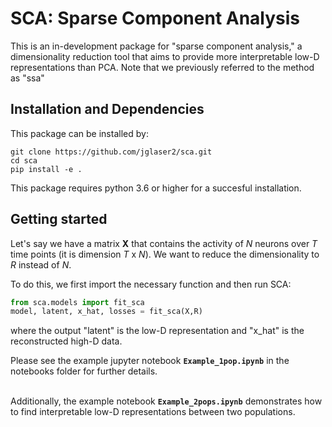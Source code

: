 # SCA: Sparse Component Analysis

This is an in-development package for "sparse component analysis," a dimensionality reduction tool that aims to provide more interpretable low-D representations than PCA. Note that we previously referred to the method as "ssa"

## Installation and Dependencies

This package can be installed by: 
```buildoutcfg
git clone https://github.com/jglaser2/sca.git
cd sca
pip install -e .
```
This package requires python 3.6 or higher for a succesful installation.


## Getting started

Let's say we have a matrix **X** that contains the activity of *N* neurons over *T* time points (it is dimension *T* x *N*). We want to reduce the dimensionality to *R* instead of *N*.

To do this, we first import the necessary function and then run SCA:
```python
from sca.models import fit_sca
model, latent, x_hat, losses = fit_sca(X,R)
```
where the output "latent" is the low-D representation and "x_hat" is the reconstructed high-D data.


Please see the example jupyter notebook **`Example_1pop.ipynb`** in the notebooks folder for further details. <br><br>


Additionally, the example notebook **`Example_2pops.ipynb`** demonstrates how to find interpretable low-D representations between two populations. <br>
